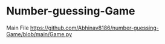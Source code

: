 # Number-guessing-Game
Main File 
https://github.com/Abhinav8186/number-guessing-Game/blob/main/Game.py
